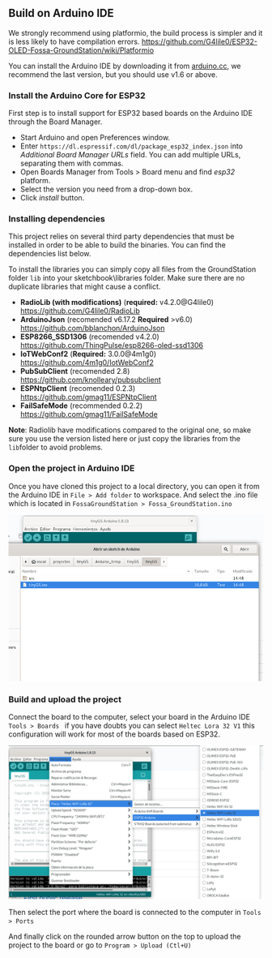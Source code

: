 ## Build on Arduino IDE
We strongly recommend using platformio, the build process is simpler and it is less likely to have compilation errors. https://github.com/G4lile0/ESP32-OLED-Fossa-GroundStation/wiki/Platformio

You can install the Arduino IDE by downloading it from [arduino.cc](https://www.arduino.cc/en/Main/Software), we recommend the last version, but you should use v1.6 or above.

### Install the Arduino Core for ESP32
First step is to install support for ESP32 based boards on the Arduino IDE through the Board Manager.

* Start Arduino and open Preferences window.
* Enter `https://dl.espressif.com/dl/package_esp32_index.json` into *Additional Board Manager URLs* field. You can add multiple URLs, separating them with commas. 
* Open Boards Manager from Tools > Board menu and find *esp32* platform.
* Select the version you need from a drop-down box.
* Click *install* button.

### Installing dependencies
This project relies on several third party dependencies that must be installed in order to be able to build the binaries. You can find the dependencies list below.

To install the libraries you can simply copy all files from the GroundStation folder `lib` into your sketchbook\libraries folder. Make sure there are no duplicate libraries that might cause a conflict.

* **RadioLib (with modifications)** (**required:** v4.2.0@G4lile0) https://github.com/G4lile0/RadioLib
* **ArduinoJson** (recomended v6.17.2 **Required** >v6.0) https://github.com/bblanchon/ArduinoJson
* **ESP8266_SSD1306** (recomended v4.2.0) https://github.com/ThingPulse/esp8266-oled-ssd1306
* **IoTWebConf2** (**Required:** 3.0.0@4m1g0) https://github.com/4m1g0/IotWebConf2
* **PubSubClient** (recomended 2.8) https://github.com/knolleary/pubsubclient
* **ESPNtpClient** (recomended 0.2.3) https://github.com/gmag11/ESPNtpClient
* **FailSafeMode** (recommended 0.2.2) https://github.com/gmag11/FailSafeMode

**Note**: Radiolib have modifications compared to the original one, so make sure you use the version listed here or just copy the libraries from the `lib`folder to avoid problems. 

### Open the project in Arduino IDE
Once you have cloned this project to a local directory, you can open it from the Arduino IDE in `File > Add folder` to workspace. And select the .ino file which is located in `FossaGroundStation > Fossa_GroundStation.ino`

![Open on Arduino IDE](images/open_arduino.png "Open on Arduino IDE")

### Build and upload the project
Connect the board to the computer, select your board in the Arduino IDE `Tools > Boards ` if you have doubts you can select `Heltec Lora 32 V1` this configuration will work for most of the boards based on ESP32.

![Select board on Arduino IDE](images/select_board_arduino.png "Select board on Arduino IDE")

Then select the port where the board is connected to the computer in `Tools > Ports`

And finally click on the rounded arrow button on the top to upload the project to the board or go to `Program > Upload (Ctl+U)`